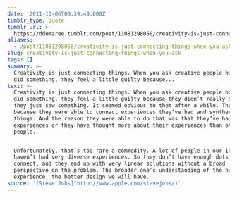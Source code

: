 ```yaml
---
date: '2011-10-06T00:39:49.000Z'
tumblr_type: quote
tumblr_url: >-
  https://ddemaree.tumblr.com/post/11081298058/creativity-is-just-connecting-things-when-you-ask
aliases:
  - /post/11081298058/creativity-is-just-connecting-things-when-you-ask
slug: creativity-is-just-connecting-things-when-you-ask
tags: []
summary: >-
  Creativity is just connecting things. When you ask creative people how they
  did something, they feel a little guilty because...
text: >-
  Creativity is just connecting things. When you ask creative people how they
  did something, they feel a little guilty because they didn’t really do it,
  they just saw something. It seemed obvious to them after a while. That’s
  because they were able to connect experiences they’ve had and synthesize new
  things. And the reason they were able to do that was that they’ve had more
  experiences or they have thought more about their experiences than other
  people.


  Unfortunately, that’s too rare a commodity. A lot of people in our industry
  haven’t had very diverse experiences. So they don’t have enough dots to
  connect, and they end up with very linear solutions without a broad
  perspective on the problem. The broader one’s understanding of the human
  experience, the better design we will have.
source: '[Steve Jobs](http://www.apple.com/stevejobs/)'
---
```


